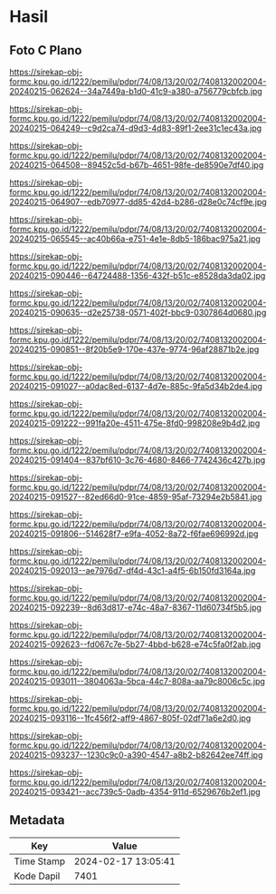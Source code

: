 # Hasil

## Foto C Plano

https://sirekap-obj-formc.kpu.go.id/1222/pemilu/pdpr/74/08/13/20/02/7408132002004-20240215-062624--34a7449a-b1d0-41c9-a380-a756779cbfcb.jpg

https://sirekap-obj-formc.kpu.go.id/1222/pemilu/pdpr/74/08/13/20/02/7408132002004-20240215-064249--c9d2ca74-d9d3-4d83-89f1-2ee31c1ec43a.jpg

https://sirekap-obj-formc.kpu.go.id/1222/pemilu/pdpr/74/08/13/20/02/7408132002004-20240215-064508--89452c5d-b67b-4651-98fe-de8590e7df40.jpg

https://sirekap-obj-formc.kpu.go.id/1222/pemilu/pdpr/74/08/13/20/02/7408132002004-20240215-064907--edb70977-dd85-42d4-b286-d28e0c74cf9e.jpg

https://sirekap-obj-formc.kpu.go.id/1222/pemilu/pdpr/74/08/13/20/02/7408132002004-20240215-065545--ac40b66a-e751-4e1e-8db5-186bac975a21.jpg

https://sirekap-obj-formc.kpu.go.id/1222/pemilu/pdpr/74/08/13/20/02/7408132002004-20240215-090446--64724488-1356-432f-b51c-e8528da3da02.jpg

https://sirekap-obj-formc.kpu.go.id/1222/pemilu/pdpr/74/08/13/20/02/7408132002004-20240215-090635--d2e25738-0571-402f-bbc9-0307864d0680.jpg

https://sirekap-obj-formc.kpu.go.id/1222/pemilu/pdpr/74/08/13/20/02/7408132002004-20240215-090851--8f20b5e9-170e-437e-9774-96af28871b2e.jpg

https://sirekap-obj-formc.kpu.go.id/1222/pemilu/pdpr/74/08/13/20/02/7408132002004-20240215-091027--a0dac8ed-6137-4d7e-885c-9fa5d34b2de4.jpg

https://sirekap-obj-formc.kpu.go.id/1222/pemilu/pdpr/74/08/13/20/02/7408132002004-20240215-091222--991fa20e-4511-475e-8fd0-998208e9b4d2.jpg

https://sirekap-obj-formc.kpu.go.id/1222/pemilu/pdpr/74/08/13/20/02/7408132002004-20240215-091404--837bf610-3c76-4680-8466-7742436c427b.jpg

https://sirekap-obj-formc.kpu.go.id/1222/pemilu/pdpr/74/08/13/20/02/7408132002004-20240215-091527--82ed66d0-91ce-4859-95af-73294e2b5841.jpg

https://sirekap-obj-formc.kpu.go.id/1222/pemilu/pdpr/74/08/13/20/02/7408132002004-20240215-091806--514628f7-e9fa-4052-8a72-f6fae696992d.jpg

https://sirekap-obj-formc.kpu.go.id/1222/pemilu/pdpr/74/08/13/20/02/7408132002004-20240215-092013--ae7976d7-df4d-43c1-a4f5-6b150fd3164a.jpg

https://sirekap-obj-formc.kpu.go.id/1222/pemilu/pdpr/74/08/13/20/02/7408132002004-20240215-092239--8d63d817-e74c-48a7-8367-11d60734f5b5.jpg

https://sirekap-obj-formc.kpu.go.id/1222/pemilu/pdpr/74/08/13/20/02/7408132002004-20240215-092623--fd067c7e-5b27-4bbd-b628-e74c5fa0f2ab.jpg

https://sirekap-obj-formc.kpu.go.id/1222/pemilu/pdpr/74/08/13/20/02/7408132002004-20240215-093011--3804063a-5bca-44c7-808a-aa79c8006c5c.jpg

https://sirekap-obj-formc.kpu.go.id/1222/pemilu/pdpr/74/08/13/20/02/7408132002004-20240215-093116--1fc456f2-aff9-4867-805f-02df71a6e2d0.jpg

https://sirekap-obj-formc.kpu.go.id/1222/pemilu/pdpr/74/08/13/20/02/7408132002004-20240215-093237--1230c9c0-a390-4547-a8b2-b82642ee74ff.jpg

https://sirekap-obj-formc.kpu.go.id/1222/pemilu/pdpr/74/08/13/20/02/7408132002004-20240215-093421--acc739c5-0adb-4354-911d-6529676b2ef1.jpg


## Metadata

| Key        | Value               |
| ---------- | ------------------- |
| Time Stamp | 2024-02-17 13:05:41 |
| Kode Dapil | 7401                |



